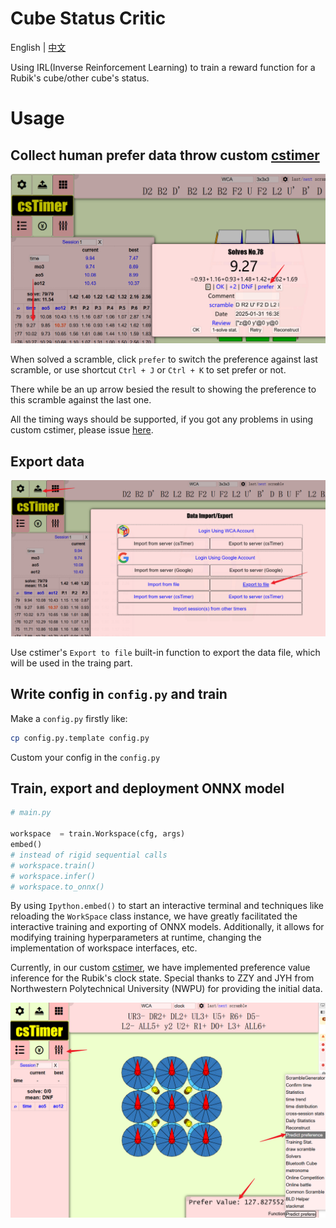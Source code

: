 # Cube Status Critic

English | [中文](./README_CN.md)


Using IRL(Inverse Reinforcement Learning) to train a reward function for a Rubik's cube/other cube's status.

# Usage

## Collect human prefer data throw custom [cstimer](https://alex-beng.github.io/cstimer/)

![set prefer](./pics/1.png)

When solved a scramble, click `prefer` to switch the preference against last scramble, or use shortcut `Ctrl + J` or `Ctrl + K` to set prefer or not.


There while be an up arrow besied the result to showing the preference to this scramble against the last one.


All the timing ways should be supported, if you got any problems in using custom cstimer, please issue [here](https://github.com/Alex-Beng/CubeStatusCritic/issues).

## Export data

![export data](./pics/2.png)

Use cstimer's `Export to file` built-in function to export the data file, which will be used in the traing part.


## Write config in `config.py` and train

Make a `config.py` firstly like:
```bash
cp config.py.template config.py
```

Custom your config in the `config.py`


## Train, export and deployment ONNX model

```python
# main.py

workspace  = train.Workspace(cfg, args)
embed() 
# instead of rigid sequential calls
# workspace.train()
# workspace.infer()
# workspace.to_onnx()
```

By using `Ipython.embed()` to start an interactive terminal and techniques like reloading the `WorkSpace` class instance, we have greatly facilitated the interactive training and exporting of ONNX models. Additionally, it allows for modifying training hyperparameters at runtime, changing the implementation of workspace interfaces, etc.


Currently, in our custom [cstimer](https://alex-beng.github.io/cstimer/), we have implemented preference value inference for the Rubik's clock state. Special thanks to ZZY and JYH from Northwestern Polytechnical University (NWPU) for providing the initial data.

![clock demo](./pics/3.png)